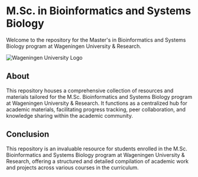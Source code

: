 # M.Sc. in Bioinformatics and Systems Biology

Welcome to the repository for the Master's in Bioinformatics and Systems Biology program at Wageningen University & Research.

![Wageningen University Logo](https://www.shorttermprograms.com/images/cache/600_by_314/uploads/institution-logos/wageningen-university-and-research.png)

## About

This repository houses a comprehensive collection of resources and materials tailored for the M.Sc. Bioinformatics and Systems Biology program at Wageningen University & Research. It functions as a centralized hub for academic materials, facilitating progress tracking, peer collaboration, and knowledge sharing within the academic community.

## Conclusion

This repository is an invaluable resource for students enrolled in the M.Sc. Bioinformatics and Systems Biology program at Wageningen University & Research, offering a structured and detailed compilation of academic work and projects across various courses in the curriculum.
